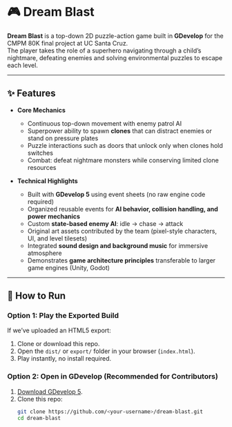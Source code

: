 # 🎮 Dream Blast

**Dream Blast** is a top-down 2D puzzle-action game built in **GDevelop** for the CMPM 80K final project at UC Santa Cruz.  
The player takes the role of a superhero navigating through a child’s nightmare, defeating enemies and solving environmental puzzles to escape each level.

---

## ✨ Features

- **Core Mechanics**
  - Continuous top-down movement with enemy patrol AI
  - Superpower ability to spawn **clones** that can distract enemies or stand on pressure plates
  - Puzzle interactions such as doors that unlock only when clones hold switches
  - Combat: defeat nightmare monsters while conserving limited clone resources

- **Technical Highlights**
  - Built with **GDevelop 5** using event sheets (no raw engine code required)
  - Organized reusable events for **AI behavior, collision handling, and power mechanics**
  - Custom **state-based enemy AI**: idle → chase → attack
  - Original art assets contributed by the team (pixel-style characters, UI, and level tilesets)
  - Integrated **sound design and background music** for immersive atmosphere
  - Demonstrates **game architecture principles** transferable to larger game engines (Unity, Godot)

---

## 🚀 How to Run

### Option 1: Play the Exported Build
If we’ve uploaded an HTML5 export:
1. Clone or download this repo.
2. Open the `dist/` or `export/` folder in your browser (`index.html`).
3. Play instantly, no install required.

### Option 2: Open in GDevelop (Recommended for Contributors)
1. [Download GDevelop 5](https://gdevelop.io/download).
2. Clone this repo:
   ```bash
   git clone https://github.com/<your-username>/dream-blast.git
   cd dream-blast
